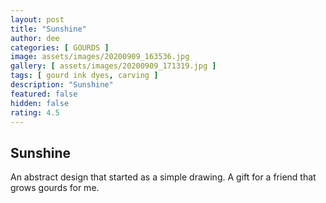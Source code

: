 ```yaml
---
layout: post
title: "Sunshine"
author: dee
categories: [ GOURDS ]
image: assets/images/20200909_163536.jpg
gallery: [ assets/images/20200909_171319.jpg ]
tags: [ gourd ink dyes, carving ]
description: "Sunshine"
featured: false
hidden: false
rating: 4.5
---
```


## Sunshine

An abstract design that started as a simple drawing.  A gift for a friend that grows gourds for me.
